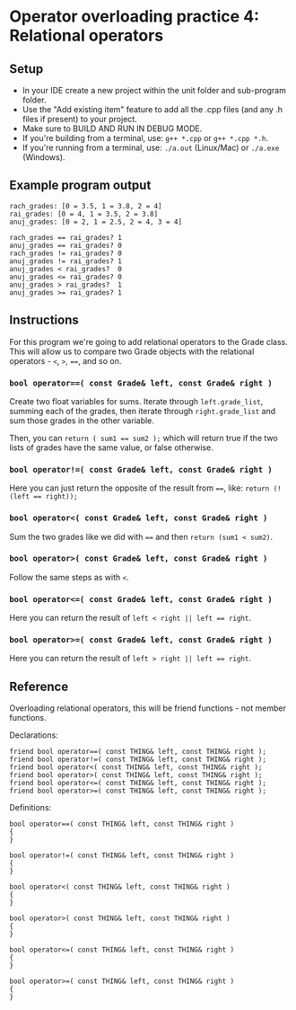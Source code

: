 # Operator overloading practice 4: Relational operators

## Setup
- In your IDE create a new project within the unit folder and sub-program folder.
- Use the "Add existing item" feature to add all the .cpp files (and any .h files if present) to your project.
- Make sure to BUILD AND RUN IN DEBUG MODE.
- If you're building from a terminal, use: `g++ *.cpp` or `g++ *.cpp *.h`.
- If you're running from a terminal, use: `./a.out` (Linux/Mac) or `./a.exe` (Windows).


## Example program output
```
rach_grades: [0 = 3.5, 1 = 3.8, 2 = 4]
rai_grades: [0 = 4, 1 = 3.5, 2 = 3.8]
anuj_grades: [0 = 2, 1 = 2.5, 2 = 4, 3 = 4]

rach_grades == rai_grades? 1
anuj_grades == rai_grades? 0
rach_grades != rai_grades? 0
anuj_grades != rai_grades? 1
anuj_grades < rai_grades?  0
anuj_grades <= rai_grades? 0
anuj_grades > rai_grades?  1
anuj_grades >= rai_grades? 1
```


## Instructions
For this program we're going to add relational operators to the Grade class. This will allow us to compare two Grade objects with the relational operators - `<`, `>`, `==`, and so on.

### `bool operator==( const Grade& left, const Grade& right )`
Create two float variables for sums. Iterate through `left.grade_list`, summing each of the grades, then iterate through `right.grade_list` and sum those grades in the other variable.

Then, you can `return ( sum1 == sum2 );` which will return true if the two lists of grades have the same value, or false otherwise.


### `bool operator!=( const Grade& left, const Grade& right )`
Here you can just return the opposite of the result from `==`, like:
`return (!(left == right));`


### `bool operator<( const Grade& left, const Grade& right )`
Sum the two grades like we did with `==` and then `return (sum1 < sum2)`.


### `bool operator>( const Grade& left, const Grade& right )`
Follow the same steps as with `<`.


### `bool operator<=( const Grade& left, const Grade& right )`
Here you can return the result of `left < right || left == right`.


### `bool operator>=( const Grade& left, const Grade& right )`
Here you can return the result of `left > right || left == right`.




## Reference
Overloading relational operators, this will be friend functions - not member functions.

Declarations:
```
friend bool operator==( const THING& left, const THING& right );
friend bool operator!=( const THING& left, const THING& right );
friend bool operator<( const THING& left, const THING& right );
friend bool operator>( const THING& left, const THING& right );
friend bool operator<=( const THING& left, const THING& right );
friend bool operator>=( const THING& left, const THING& right );
```

Definitions:
```
bool operator==( const THING& left, const THING& right )
{
}

bool operator!=( const THING& left, const THING& right )
{
}

bool operator<( const THING& left, const THING& right )
{
}

bool operator>( const THING& left, const THING& right )
{
}

bool operator<=( const THING& left, const THING& right )
{
}

bool operator>=( const THING& left, const THING& right )
{
}
```
